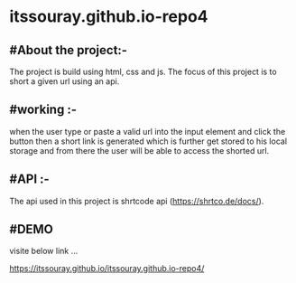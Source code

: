 # itssouray.github.io-repo4

#About the project:-
--------------------
The project is build using html, css and js. The focus of this project is to short a given url using an api.


#working :-
-------------
when the user type or paste a valid url into the input element and click the button then a short 
link is generated which is further get stored to his local storage and from there the user will be able
to access the shorted url.

#API :-
----
The api used in this project is shrtcode api (https://shrtco.de/docs/).

#DEMO
-----------
visite below link ...

https://itssouray.github.io/itssouray.github.io-repo4/
